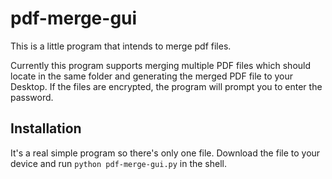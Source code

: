 # pdf-merge-gui
This is a little program that intends to merge pdf files.

Currently this program supports merging multiple PDF files which should locate in the same folder and generating the merged PDF file to your Desktop. If the files are encrypted, the program will prompt you to enter the password.


## Installation

It's a real simple program so there's only one file. Download the file to your device and run `python pdf-merge-gui.py` in the shell.
